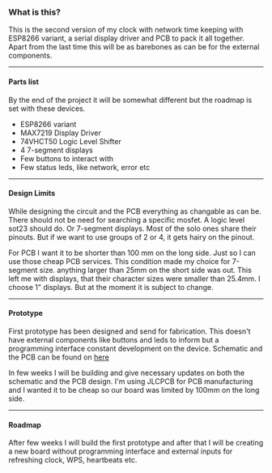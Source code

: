 ### What is this?

This is the second version of my clock with network time keeping with ESP8266 variant, a serial display driver and PCB to pack it all together. Apart from the last time this will be as barebones as can be for the external components.

---

#### Parts list

By the end of the project it will be somewhat different but the roadmap is set with these devices.

- ESP8266 variant
- MAX7219 Display Driver
- 74VHCT50 Logic Level Shifter
- 4 7-segment displays
- Few buttons to interact with
- Few status leds, like network, error etc



---

#### Design Limits

While designing the circuit and the PCB everything as changable as can be. There should not be need for searching a specific mosfet. A logic level sot23 should do. Or 7-segment displays. Most of the solo ones share their pinouts. But if we want to use groups of 2 or 4, it gets hairy on the pinout. 

For PCB I want it to be shorter than 100 mm on the long side. Just so I can use those cheap PCB services. This condition made my choice for 7-segment size. anything larger than 25mm on the short side was out. This left me with displays, that their character sizes were smaller than 25.4mm. I choose 1" displays. But at the moment it is subject to change.

---

#### Prototype

First prototype has been designed and send for fabrication. This doesn't have external components like buttons and leds to inform but a programming interface constant development on the device.
Schematic and the PCB can be found on [here](https://easyeda.com/abdullahcanakci/networkclock)

In few weeks I will be building and give necessary updates on both the schematic and the PCB design. I'm using JLCPCB for PCB manufacturing and I wanted it to be cheap so our board was limited by 100mm on the long side.

---

#### Roadmap
After few weeks I will build the first prototype and after that I will be creating a new board without programming interface and external inputs for refreshing clock, WPS, heartbeats etc. 




